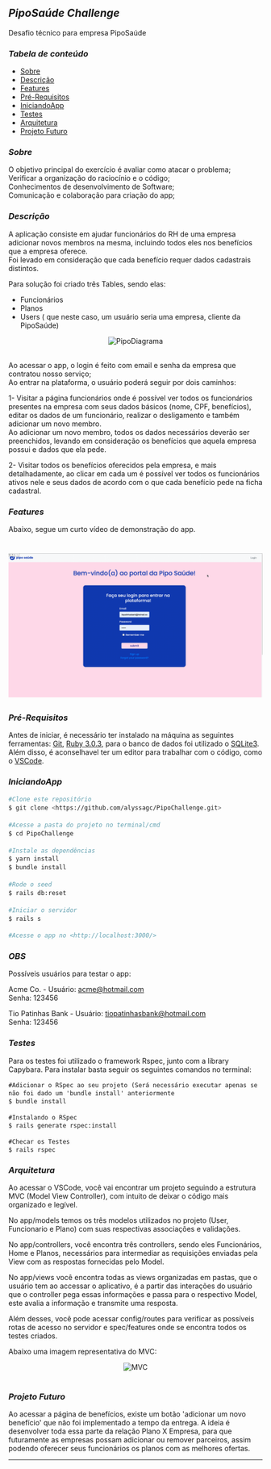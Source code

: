 ## *PipoSaúde Challenge*
Desafio técnico para empresa PipoSaúde <br />

### *Tabela de conteúdo*
* [Sobre](#Sobre)
* [Descrição](#Descrição)
* [Features](#Features)
* [Pré-Requisitos](#Pré-Requisitos)
* [IniciandoApp](#IniciandoApp)
* [Testes](#Testes)
* [Arquitetura](#Arquitetura)
* [Projeto Futuro](#Projeto-Futuro)

### *Sobre*
O objetivo principal do exercício é avaliar como atacar o problema;<br />
Verificar a organização do raciocínio e o código;<br />
Conhecimentos de desenvolvimento de Software;<br />
Comunicação e colaboração para criação do app;<br />

### *Descrição*
A aplicação consiste em ajudar funcionários do RH de uma empresa adicionar novos membros na mesma, incluindo todos eles nos benefícios que a empresa oferece.<br />
Foi levado em consideração que cada benefício requer dados cadastrais distintos.<br />

Para solução foi criado três Tables, sendo elas:<br />
- Funcionários<br />
- Planos<br />
- Users ( que neste caso, um usuário seria uma empresa, cliente da PipoSaúde)<br />

<div align = "center" >
  <img width="600" alt="PipoDiagrama" src="https://user-images.githubusercontent.com/82421103/158085307-9c9bf149-7c79-471a-bbf0-8beb404bc2bd.png">
</div><br />

Ao acessar o app, o login é feito com email e senha da empresa que contratou nosso serviço;<br />
Ao entrar na plataforma, o usuário poderá seguir por dois caminhos:<br />

1- Visitar a página funcionários onde é possível ver todos os funcionários presentes na empresa com seus dados básicos (nome, CPF, benefícios), editar os dados de um funcionário, realizar o desligamento e também adicionar um novo membro.<br />
Ao adicionar um novo membro, todos os dados necessários deverão ser preenchidos, levando em consideração os benefícios que aquela empresa possui e dados que ela pede.<br />

2- Visitar todos os benefícios oferecidos pela empresa, e mais detalhadamente, ao clicar em cada um é possível ver todos os funcionários ativos nele e seus dados de acordo com o que cada benefício pede na ficha cadastral.<br />

### *Features*
Abaixo, segue um curto vídeo de demonstração do app.<br />

<h1 align = "center" >
  <img alt="Readme" title= "Readme" src= "AppPipo.gif">
</h1>

### *Pré-Requisitos*
Antes de iniciar, é necessário ter instalado na máquina as seguintes ferramentas: [Git](https://git-scm.com), [Ruby 3.0.3](https://www.ruby-lang.org/pt/downloads/), para o banco de dados foi utilizado o [SQLite3](https://www.sqlite.org/about.html). Além disso, é aconselhavel ter um editor para trabalhar com o código, como o [VSCode](https://code.visualstudio.com/).

### *IniciandoApp*
```bash
#Clone este repositório
$ git clone <https://github.com/alyssagc/PipoChallenge.git>

#Acesse a pasta do projeto no terminal/cmd
$ cd PipoChallenge

#Instale as dependências
$ yarn install
$ bundle install

#Rode o seed
$ rails db:reset

#Iniciar o servidor
$ rails s

#Acesse o app no <http://localhost:3000/>
```
### *OBS*

Possíveis usuários para testar o app:<br />

Acme Co. - Usuário: acme@hotmail.com<br />
           Senha: 123456<br />

Tio Patinhas Bank - Usuário: tiopatinhasbank@hotmail.com<br />
           Senha: 123456<br />
           
### *Testes*

Para os testes foi utilizado o framework Rspec, junto com a library Capybara. Para instalar basta seguir os seguintes comandos no terminal:  

```
#Adicionar o RSpec ao seu projeto (Será necessário executar apenas se não foi dado um 'bundle install' anteriormente
$ bundle install

#Instalando o RSpec
$ rails generate rspec:install

#Checar os Testes 
$ rails rspec
```

### *Arquitetura*

Ao acessar o VSCode, você vai encontrar um projeto seguindo a estrutura MVC (Model View Controller), com intuito de deixar o código mais organizado e legível.<br />

No app/models temos os três modelos utilizados no projeto (User, Funcionario e Plano) com suas respectivas associações e validações.<br />

No app/controllers, você encontra três controllers, sendo eles Funcionários, Home e Planos, necessários para intermediar as requisições enviadas pela View com as respostas fornecidas pelo Model.<br />

No app/views você encontra todas as views organizadas em pastas, que o usuário tem ao accessar o aplicativo, é a partir das interações do usuário que o controller pega essas informações e passa para o respectivo Model, este avalia a informação e transmite uma resposta.<br />

Além desses, você pode acessar config/routes para verificar as possíveis rotas de acesso no servidor e spec/features onde se encontra todos os testes criados.

Abaixo uma imagem representativa do MVC:<br />
<div align = "center" >
<img width="500" alt="MVC" src="https://user-images.githubusercontent.com/82421103/158088848-af364ae5-45ef-4a8d-b586-c17fa9e979f8.png">
</div><br />

### *Projeto Futuro*

Ao acessar a página de benefícios, existe um botão 'adicionar um novo benefício' que não foi implementado a tempo da entrega. A ideia é desenvolver toda essa parte da relação Plano X Empresa, para que futuramente as empresas possam adicionar ou remover parceiros, assim podendo oferecer seus funcionários os planos com as melhores ofertas.<br />

---
